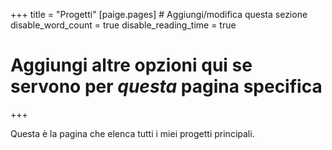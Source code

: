 +++
title = "Progetti"
[paige.pages] # Aggiungi/modifica questa sezione
  disable_word_count = true
  disable_reading_time = true
  # Aggiungi altre opzioni qui se servono per *questa* pagina specifica
+++

Questa è la pagina che elenca tutti i miei progetti principali.